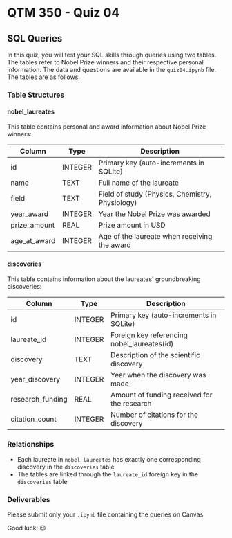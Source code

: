 # QTM 350 - Quiz 04

## SQL Queries

In this quiz, you will test your SQL skills through queries using two tables. The tables refer to Nobel Prize winners and their respective personal information. The data and questions are available in the `quiz04.ipynb` file. The tables are as follows.

### Table Structures

#### nobel_laureates

This table contains personal and award information about Nobel Prize winners:

| Column        | Type          | Description                                    |
|---------------|---------------|------------------------------------------------|
| id            | INTEGER       | Primary key (auto-increments in SQLite)        |
| name          | TEXT          | Full name of the laureate                      |
| field         | TEXT          | Field of study (Physics, Chemistry, Physiology)|
| year_award    | INTEGER       | Year the Nobel Prize was awarded               |
| prize_amount  | REAL          | Prize amount in USD                            |
| age_at_award  | INTEGER       | Age of the laureate when receiving the award   |

#### discoveries

This table contains information about the laureates' groundbreaking discoveries:

| Column          | Type          | Description                                    |
|-----------------|---------------|------------------------------------------------|
| id              | INTEGER       | Primary key (auto-increments in SQLite)        |
| laureate_id     | INTEGER       | Foreign key referencing nobel_laureates(id)    |
| discovery       | TEXT          | Description of the scientific discovery        |
| year_discovery  | INTEGER       | Year when the discovery was made               |
| research_funding| REAL          | Amount of funding received for the research    |
| citation_count  | INTEGER       | Number of citations for the discovery          |

### Relationships

- Each laureate in `nobel_laureates` has exactly one corresponding discovery in the `discoveries` table
- The tables are linked through the `laureate_id` foreign key in the `discoveries` table

### Deliverables

Please submit only your `.ipynb` file containing the queries on Canvas.

Good luck! 😉